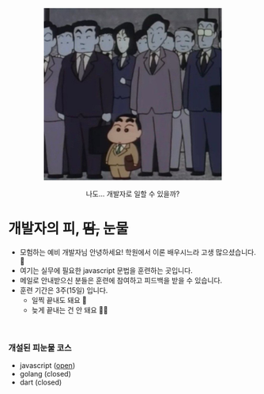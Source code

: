 <div style="text-align: center;" >
<img src="image/jjanggu.jpg" width="360"/>
<br>
<p>나도... 개발자로 일할 수 있을까?</p>
</div>

# 개발자의 피, ~~땀,~~ 눈물

- 모험하는 예비 개발자님 안녕하세요! 학원에서 이론 배우시느라 고생 많으셨습니다. 👏
- 여기는 실무에 필요한 javascript 문법을 훈련하는 곳입니다.
- 메일로 안내받으신 분들은 훈련에 참여하고 피드백을 받을 수 있습니다.
- 훈련 기간은 3주(15일) 입니다.
  - 일찍 끝내도 돼요 🙆
  - 늦게 끝내는 건 안 돼요 🙅‍♂️

<br>

### 개설된 피눈물 코스
- javascript ([open](javascript/))
- golang (closed)
- dart (closed)
